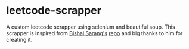 # leetcode-scrapper

A custom leetcode scrapper using selenium and beautiful soup. This scrapper is inspired from [Bishal Sarang's][bishal-sarang] [repo][bishal-sarang-scrapper] and big thanks to him for creating it.

[bishal-sarang]: https://github.com/Bishalsarang
[bishal-sarang-scrapper]: https://github.com/Bishalsarang/Leetcode-Questions-Scraper
